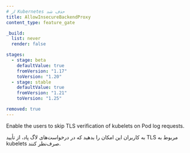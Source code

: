```yaml
---
# از Kubernetes حذف شد
title: AllowInsecureBackendProxy
content_type: feature_gate

_build:
  list: never
  render: false

stages:
  - stage: beta 
    defaultValue: true
    fromVersion: "1.17"
    toVersion: "1.20"
  - stage: stable
    defaultValue: true
    fromVersion: "1.21"
    toVersion: "1.25"

removed: true
---
```

Enable the users to skip TLS verification of
kubelets on Pod log requests.

به کاربران این امکان را بدهید که در درخواست‌های لاگ پاد، از تأیید TLS مربوط به kubelets صرف‌نظر کنند.